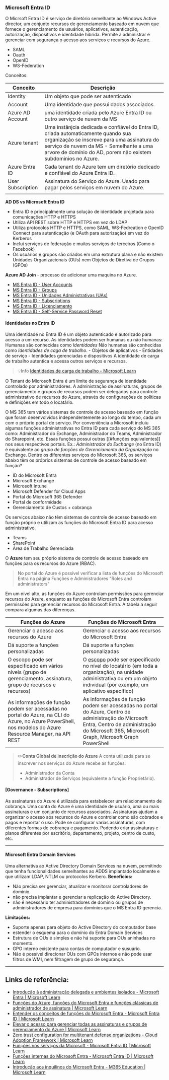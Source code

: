 ### Microsoft Entra ID
O Micrsoft Entra ID é serviço de diretório semelhante ao Windows Active director,  um conjunto recursos de gerenciamento baseado em nuvem que fornece o gerenciamento de usuários, aplicativos, autenticação, autorização, dispositivos e identidade híbrida. Permite a administrar e gerenciar com segurança o acesso aos serviços e recursos do Azure.

- SAML
- Oauth
- OpenID
- WS-Federation

Conceitos:

| Conceito           | Descrição                                                                                                                                                                                                                                  |
| ----------------- | -------------------------------------------------------------------------------------------------------------------------------------------------------------------------------------------------------------------------------------------- |
| Identity          | Um objeto que pode ser autenticado                                                                                                                                                                                                           |
| Account           | Uma identidade que possui dados associados.                                                                                                                                                                                                  |
| Azure AD Account  | uma identidade criada pelo Azure Entra ID ou outro serviço de nuvem da MS                                                                                                                                                                    |
| Azure tenant | Uma instânjcia dedicada e confiável do Entra ID, criada automaticamente quando sua organização se inscreve para uma assinatura do serviço de nuvem da MS - Semelhante a uma arvore de domínio do AD, porem não existem subdominios no Azure. |
| Azure Entra ID    | Cada tenant do Azure tem um diretório dedicado e confiável do Azure Entra ID.                                                                                                                                                                |
| User Subscription | Assinatura do Serviço do Azure. Usado para pagar pelos serviços em nuvem do Azure.                                                                                                                                                           |
|                   |                                                                                                                                                                                                                                              |

**AD DS vs Microsoft Entra ID**
- Entra ID é principalmente uma solução de identidade projetada para comunicações HTTP e HTTPS
- Utiliza API REST sobre HTTP e HTTPS em vez do LDAP
- Utiliza protocolos HTTP e HTTPS, como SAML, WS-Fedreation e OpenID Connect para autenticação (e OAuth para autorização) em vez do Kerberos
- Inclui serviços de federação e muitos serviços de terceiros (Como o Facebook)
- Os usuários e grupos são criados em uma extrutura plana e não existem Unidades Organizacionais (OUs) nem Objetos de Diretiva de Grupos (GPOs)

**Azure AD Join** - processo de adicionar uma maquina no Azure.

* [MS Entra ID - User Accounts](<User Accounts.md>)
* [MS Entra ID - Groups](<Groups.md>)
* [MS Entra ID - Unidades Administrativas (UAs)](<Unidades Administrativas.md>)
* [MS Entra ID - Subscriptions](<Subscription.md>)
* [MS Entra ID - Licenciamento](<Licenciamento.md>)
* [MS Entra ID - Self-Service Password Reset](<SSPR.md>)


#### Identidades no Entra ID

Uma identidade no Entra ID é um objeto autenticado e autorizado para acesso a um recurso. 
As identidades podem ser humanas ou não humanas:
	Humanas são conhecidas como *Identidades*
	Não humanas são conhecidas como *Identidades de caga de trabalho*.
		- Objetos de aplicativos
		- Entidades de serviço
		- Identidades gerenciadas e dispositivos
	A identidade de carga de trabalho autentica e acessa outros serviços e recursos.


>💡Info 
>[Identidades de carga de trabalho - Microsoft Learn](https://learn.microsoft.com/pt-br/entra/workload-id/workload-identities-overview) 

O Tenant do Microsoft Entra é um limite de segurança de identidade controlado por administradores.
A administração de assinaturas, grupos de gerenciamento e grupos de recursos podem ser delegados para controle administrativo de recursos do Azure, através de configurações de políticas e definições em todo o locatário.

O MS 365 tem vários sistemas de controle de acesso baseado em função que foram desenvolvidos independentemente ao longo do tempo, cada um com o próprio portal de serviço. 
Por conveniência a Microsoft incluiu algumas funções administrativas no Entra ID para cada serviço do MS 365 como: Administrador do Exchange, Administrador do Teams, Administrador do Sharepoint, etc. Essas funções possui outras [[#funções equivalentes]] nos seus respectivos portais. 
Ex.: *Administrador do Exchange* (no Entra ID) é equivalente ao *grupo de funções de Gerenciamento da Organização* no Exchange.
Dentre os diferentes serviços do Microsoft 365, os serviços abaixo têm os próprios sistemas de controle de acesso baseado em função?

- ID do Microsoft Entra
- Microsoft Exchange
- Microsoft Intune
- Microsoft Defender for Cloud Apps
- Portal do Microsoft 365 Defender
- Portal de conformidade
- Gerenciamento de Custos + cobrança

Os serviços abaixo não têm sistemas de controle de acesso baseado em função próprio e utilizam as funções do Microsoft Entra ID para acesso administrativo.
- Teams
- SharePoint
- Área de Trabalho Gerenciada

O **Azure** tem seu próprio sistema de controle de acesso baseado em funções para os recursos do Azure (RBAC).

> No portal do Azure é possível verificar a lista de funções do Microsoft Entra na página Funções e Administradores "Roles and administrators"

Em um nível alto, as funções do Azure controlam permissões para gerenciar recursos do Azure, enquanto as funções do Microsoft Entra controlam permissões para gerenciar recursos do Microsoft Entra. A tabela a seguir compara algumas das diferenças.

|Funções do Azure|Funções do Microsoft Entra|
|---|---|
|Gerenciar o acesso aos recursos do Azure|Gerenciar o acesso aos recursos do Microsoft Entra|
|Dá suporte a funções personalizadas|Dá suporte a funções personalizadas|
|O escopo pode ser especificado em vários níveis (grupo de gerenciamento, assinatura, grupo de recursos e recursos)|O [escopo](https://learn.microsoft.com/pt-br/azure/active-directory/roles/custom-overview#scope) pode ser especificado no nível do locatário (em toda a organização), na unidade administrativa ou em um objeto individual (por exemplo, um aplicativo específico)|
|As informações de função podem ser acessadas no portal do Azure, na CLI do Azure, no Azure PowerShell, nos modelos do Azure Resource Manager, na API REST|As informações de função podem ser acessadas no portal do Azure, Centro de administração do Microsoft Entra, Centro de administração do Microsoft 365, Microsoft Graph, Microsoft Graph PowerShell|

>✏️**Conta Global de inscrição do Azure**
>  A conta utilizada para se inscrever nos serviços do Azure recebe as funções:
>- Administrador da Conta
>- Administrador de Serviços (equivalente a função Proprietário).

#### [Governance - Subscriptions]

As assinaturas do Azure é utilizada para estabelecer um relacionamento de cobrança. Uma conta do Azure é uma identidade de usuário, uma ou mais assinaturas e um conjunto de recursos associados.
Assinaturas ajudam a organizar o acesso aos recursos do Azure e controlar como são cobrados e pagos e reportar o uso.
Pode se configurar varias assinaturas, com diferentes formas de cobrança e pagamento. Podendo criar assinaturas e planos diferentes por escritório, departamento, projeto, centro de custo, etc.

----------------

#### Microsoft Entra Domain Services
Uma alternativa ao Active Directory Domain Services na nuvem, permitindo que tenha funcionalidades semelhantes ao ADDS implantado localmente e que utilizam LDAP, NTLM ou protocolos Kerbero.
**Benefícios:**
- Não precisa ser gerenciar, atualizar e monitorar controladores de domínio.
- não precisa implantar e gerenciar a replicação do Active Directory.
- não é necessário ter administradores de domínio ou grupos de administradores de empresa para domínios que o MS Entra ID gerencia.

**Limitações:**
- Suporte apenas para objeto do Active Directory do computador base
- estender o esquema para o domínio do Entra Domain Services
- Estrutura de OUs é simples e não há suporte para OUs aninhadas no momento.
- GPO interno existente para contas de computador e susuário.
- Não é possível direcionar OUs com GPOs internos e não pode usar filtros de WMI, nem filtragem de grupo de segurança.

-----------
## **Links de referência:**

- [Introdução à administração delegada e ambientes isolados - Microsoft Entra | Microsoft Learn](https://learn.microsoft.com/pt-br/entra/architecture/secure-introduction)
- [Funções do Azure, funções do Microsoft Entra e funções clássicas de administrador de assinatura | Microsoft Learn](https://learn.microsoft.com/pt-br/azure/role-based-access-control/rbac-and-directory-admin-roles)
- [Entender os conceitos de funções do Microsoft Entra - Microsoft Entra ID | Microsoft Learn](https://learn.microsoft.com/pt-br/entra/identity/role-based-access-control/concept-understand-roles)
- [Elevar o acesso para gerenciar todas as assinaturas e grupos de gerenciamento do Azure | Microsoft Learn](https://learn.microsoft.com/pt-br/azure/role-based-access-control/elevate-access-global-admin?tabs=azure-portal)
- [Zero trust configuration for multitenant defense organizations - Cloud Adoption Framework | Microsoft Learn](https://learn.microsoft.com/en-us/azure/cloud-adoption-framework/scenarios/defense/identity/multi-tenant/zero-trust-configuration)
- [Funções nos serviços da Microsoft - Microsoft Entra ID | Microsoft Learn](https://learn.microsoft.com/pt-br/entra/identity/role-based-access-control/m365-workload-docs)
- [Funções internas do Microsoft Entra - Microsoft Entra ID | Microsoft Learn](https://learn.microsoft.com/pt-br/entra/identity/role-based-access-control/permissions-reference)
- [Introdução aos inquilinos do Microsoft Entra - M365 Education | Microsoft Learn](https://learn.microsoft.com/pt-br/microsoft-365/education/deploy/intro-azure-active-directory)